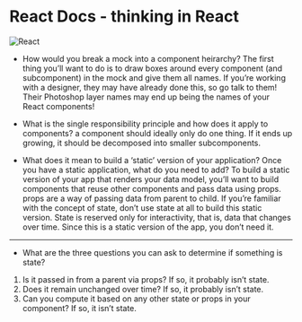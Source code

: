 # React Docs - thinking in React

![React](https://cdn.evilmartians.com/front/posts/optimizing-react-virtual-dom-explained/cover-a1d5b40.png)

- How would you break a mock into a component heirarchy? The first thing you’ll want to do is to draw boxes around every component (and subcomponent) in the mock and give them all names. If you’re working with a designer, they may have already done this, so go talk to them! Their Photoshop layer names may end up being the names of your React components!

- What is the single responsibility principle and how does it apply to components? a component should ideally only do one thing. If it ends up growing, it should be decomposed into smaller subcomponents.

- What does it mean to build a ‘static’ version of your application? Once you have a static application, what do you need to add? To build a static version of your app that renders your data model, you’ll want to build components that reuse other components and pass data using props. props are a way of passing data from parent to child. If you’re familiar with the concept of state, don’t use state at all to build this static version. State is reserved only for interactivity, that is, data that changes over time. Since this is a static version of the app, you don’t need it.

---------------------------

- What are the three questions you can ask to determine if something is state?

1. Is it passed in from a parent via props? If so, it probably isn’t state.
2. Does it remain unchanged over time? If so, it probably isn’t state.
3. Can you compute it based on any other state or props in your component? If so, it isn’t state.

